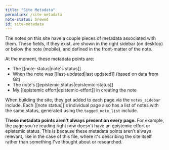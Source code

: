 ```yaml
---
title: "Site Metadata"
permalink: /site-metadata
note-status: brewed
id: site-metadata
---
```


The notes on this site have a couple pieces of metadata associated with them. These fields, if they exist, are shown in the right sidebar (on desktop) or below the note (mobile), and defined in the front-matter of the note.

At the moment, these metadata points are:
* The [[note-status|note's status]]
* When the note was [[last-updated|last updated]] (based on data from Git)
* The note's [[epistemic status|epistemic-status]]
* My [[epistemic effort|epistemic-effort]] in creating the note

When building the site, they get added to each page via the `notes_sidebar` include. Each [[note status]]'s individual page also has a list of notes with the same status, generated using the `tagged_note_list` include.

**These metadata points aren't always present on every page.** For example, the page you're reading right now doesn't have an epistemic effort or epistemic status. This is because these metadata points aren't always relevant, like in the case of this file, where it's describing the site itself rather than something I've thought about or researched.
